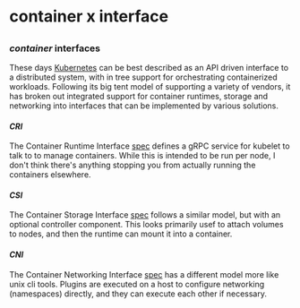 # container x interface

## 


### _container_ interfaces

These days [Kubernetes](https://kubernetes.io/)
can be best described as an API driven interface
to a distributed system,
with in tree support for orchestrating containerized workloads.
Following its big tent model of supporting a variety of vendors,
it has broken out integrated support for container runtimes,
storage and networking into interfaces that can be implemented
by various solutions.

#### _CRI_

The Container Runtime Interface
[spec](https://github.com/kubernetes/cri-api/blob/c75ef5b/pkg/apis/runtime/v1/api.proto)
defines a gRPC service for kubelet to talk to to manage containers.
While this is intended to be run per node,
I don't think there's anything stopping you
from actually running the containers elsewhere.

#### _CSI_

The Container Storage Interface
[spec](https://github.com/container-storage-interface/spec/blob/master/spec.md)
follows a similar model,
but with an optional controller component.
This looks primarily usef to attach volumes to nodes,
and then the runtime can mount it into a container.

#### _CNI_

The Container Networking Interface
[spec](https://github.com/containernetworking/cni/blob/main/SPEC.md)
has a different model more like unix cli tools.
Plugins are executed on a host to configure networking (namespaces)
directly, and they can execute each other if necessary.
